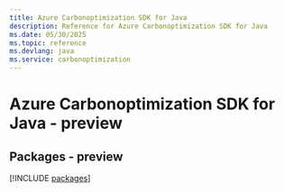 ```yaml
---
title: Azure Carbonoptimization SDK for Java
description: Reference for Azure Carbonoptimization SDK for Java
ms.date: 05/30/2025
ms.topic: reference
ms.devlang: java
ms.service: carbonoptimization
---
```

# Azure Carbonoptimization SDK for Java - preview
## Packages - preview
[!INCLUDE [packages](carbonoptimization-index.md)]